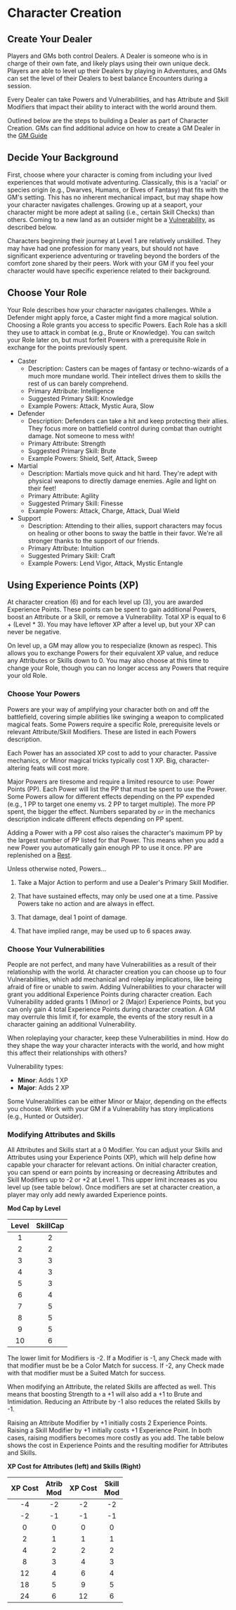 # Character Creation

## Create Your Dealer

Players and GMs both control Dealers. A Dealer is someone who is in charge of their own
fate, and likely plays using their own unique deck. Players are able to level up their Dealers
by playing in Adventures, and GMs can set the level of their Dealers to best balance
Encounters during a session.

Every Dealer can take Powers and Vulnerabilities, and has Attribute and Skill Modifiers
that impact
their ability to interact with the world around them.

Outlined below are the steps to building a
Dealer as part of Character Creation. GMs can find additional advice on how to create a
GM Dealer in the [GM Guide](./02_GMGuide.md)

## Decide Your Background

First, choose where your character is coming from including your lived experiences that
would motivate adventuring. Classically, this is a 'racial' or species origin
(e.g., Dwarves, Humans, or Elves of Fantasy) that fits with the GM's setting.
This has no inherent mechanical impact, but may shape how your character
navigates challenges. Growing up at a seaport, your character might be more
adept at sailing (i.e., certain Skill Checks) than others. Coming to a new land as an
outsider might be a [Vulnerability](./03_CharacterCreation.md#choose-your-vulnerabilities),
as described below.

Characters beginning their journey at Level 1 are relatively unskilled. They may have
had one profession for many years, but should not have significant experience
adventuring or traveling beyond the borders of the comfort zone shared by their peers.
Work with your GM if you feel your character would have specific experience related to
their background.

## Choose Your Role

Your Role describes how your character navigates challenges. While a Defender might
apply force, a Caster might find a more magical solution. Choosing a Role grants you
access to specific Powers. Each Role has a skill they use to attack in
combat (e.g., Brute or Knowledge). You can switch your Role later on, but must
forfeit Powers with a prerequisite Role in exchange for the points previously spent.

- Caster
    - Description: Casters can be mages of fantasy or techno-wizards of a much more
    mundane world. Their intellect drives them to skills the rest of us can barely
    comprehend.
    - Primary Attribute: Intelligence
    - Suggested Primary Skill: Knowledge
    - Example Powers: Attack, Mystic Aura, Slow
- Defender
    - Description: Defenders can take a hit and keep protecting their allies. They focus
    more on battlefield control during combat than outright damage. Not someone to mess
    with!
    - Primary Attribute: Strength
    - Suggested Primary Skill: Brute
    - Example Powers: Shield, Self, Attack, Sweep
- Martial
    - Description: Martials move quick and hit hard. They're adept with physical weapons
    to directly damage enemies. Agile and light on their feet!
    - Primary Attribute: Agility
    - Suggested Primary Skill: Finesse
    - Example Powers: Attack, Charge, Attack, Dual Wield
- Support
    - Description: Attending to their allies, support characters may focus on healing or
    other boons to sway the battle in their favor. We're all stronger thanks to the
    support of our friends.
    - Primary Attribute: Intuition
    - Suggested Primary Skill: Craft
    - Example Powers: Lend Vigor, Attack, Mystic Entangle

## Using Experience Points (XP)

At character creation (6) and for each level up (3), you are
awarded Experience Points. These points can be spent to gain additional Powers, boost an
Attribute or a Skill, or remove a Vulnerability. Total XP is
equal to 6 + (Level * 3). You may have leftover XP after a level up, but your XP can
never be negative.

On level up, a GM may allow you to respecialize (known as respec). This allows you to
exchange Powers for their
equivalent XP value, and reduce any Attributes or Skills down to 0. You may also choose
at this time to change your Role, though you can no longer access any Powers that require
your old Role.

### Choose Your Powers

Powers are your way of amplifying your character both on and off the battlefield,
covering simple abilities like swinging a weapon to complicated magical feats. Some
Powers require a specific Role, prerequisite levels or relevant Attribute/Skill
Modifiers. These are listed in each Powers description.

Each Power has an associated XP cost to add to your character. Passive mechanics, or
Minor magical tricks
typically cost 1 XP. Big, character-altering feats will cost more.

Major Powers are
tiresome and require a limited resource to use: Power Points (PP). Each Power will list
the PP that must be spent to use the Power. Some Powers allow for different effects
depending on the PP expended (e.g., 1 PP to target one enemy vs. 2 PP to target
multiple). The more PP spent, the bigger the effect. Numbers separated by `or` in the
mechanics description indicate different effects depending on PP spent.

Adding a Power with a PP cost also raises the character's maximum PP by the largest number
of PP listed for that Power. This means when you add a new Power you automatically gain
enough PP to use it once. PP are replenished on a [Rest](./01_PlayerGuide_Full.md#rests).

Unless otherwise noted, Powers...

1. Take a Major Action to perform and use a Dealer's Primary
 Skill Modifier.

2. That have sustained effects, may only be used one at a time. Passive Powers take no
action and are always in effect.

3. That damage, deal 1 point of damage.

4. That have implied range, may be used up to 6 spaces away.

### Choose Your Vulnerabilities

People are not perfect, and many have Vulnerabilities as a result of their relationship
with the world. At character creation you can choose up to four Vulnerabilities, which
add mechanical and roleplay implications, like being afraid of fire or unable to swim.
Adding Vulnerabilities to your character will grant you additional Experience Points
during character creation. Each Vulnerability added grants 1 (Minor) or 2
(Major) Experience Points, but you can only gain 4 total Experience Points during
character creation. A GM may overrule this limit if, for example, the events of the
story result in a character gaining an additional Vulnerability.

When roleplaying your character, keep these Vulnerabilities in mind. How do they shape
the way your character interacts with the world, and how might this affect their
relationships with others?

Vulnerability types:

- **Minor**: Adds 1 XP
- **Major**: Adds 2 XP

Some Vulnerabilities can be either Minor or Major, depending on the effects you choose.
Work with your GM if a Vulnerability has story implications (e.g., Hunted or
Outsider).

### Modifying Attributes and Skills

All Attributes and Skills start at a 0 Modifier. You can adjust your Skills and
Attributes using your Experience Points (XP), which will help define how capable your
character for relevant actions. On initial character creation, you can spend or earn
points by increasing or decreasing Attributes and Skill Modifiers up to -2 or +2 at
Level 1. This upper limit increases as you level up (see table below). Once modifiers
are set at character creation, a player may only add newly awarded Experience points.

**Mod Cap by Level**

| Level | SkillCap |
|:-----:|:--------:|
| 1     | 2        |
| 2     | 2        |
| 3     | 3        |
| 4     | 3        |
| 5     | 3        |
| 6     | 4        |
| 7     | 5        |
| 8     | 5        |
| 9     | 5        |
| 10    | 6        |

The lower limit for Modifiers is -2. If a Modifier is -1, any Check made with that
modifier must be be a Color Match for success. If -2, any Check made with that modifier
must be a Suited Match for success.

When modifying an Attribute, the related Skills are affected as well. This means that
boosting Strength to a +1 will also add a +1 to Brute and Intimidation. Reducing an
Attribute by -1 also reduces the related Skills by -1.

Raising an Attribute Modifier by +1 initially costs 2 Experience Points. Raising a Skill
Modifier by +1 initially costs +1 Experience Point. In both cases, raising
modifiers becomes more costly as you add. The table below shows the cost in
Experience Points and the resulting modifier for Attributes and Skills.

**XP Cost for Attributes (left) and Skills (Right)**

| XP Cost | Atrib<br />Mod | XP Cost | Skill<br />Mod |
|  :---:  |    :---:       |  :---:  |    :---:       |
|     -4  | -2             |     -2  | -2             |
|     -2  | -1             |     -1  | -1             |
|     0   | 0              |     0   | 0              |
|     2   | 1              |     1   | 1              |
|     4   | 2              |     2   | 2              |
|     8   | 3              |     4   | 3              |
|     12  | 4              |     6   | 4              |
|     18  | 5              |     9   | 5              |
|     24  | 6              |     12  | 6              |
